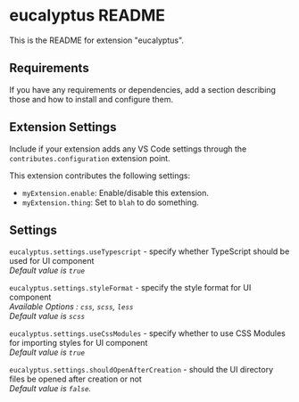 # eucalyptus README

This is the README for extension "eucalyptus".

## Requirements

If you have any requirements or dependencies, add a section describing those and how to install and configure them.

## Extension Settings

Include if your extension adds any VS Code settings through the `contributes.configuration` extension point.

This extension contributes the following settings:

* `myExtension.enable`: Enable/disable this extension.
* `myExtension.thing`: Set to `blah` to do something.

## Settings
`eucalyptus.settings.useTypescript` - specify whether TypeScript should be used for UI component  
_Default value is `true`_

`eucalyptus.settings.styleFormat` - specify the style format for UI component  
_Available Options : `css`, `scss`, `less`_  
_Default value is `scss`_
        
`eucalyptus.settings.useCssModules` - specify whether to use CSS Modules for importing styles for UI component  
_Default value is `true`_
        
`eucalyptus.settings.shouldOpenAfterCreation` - should the UI directory files be opened after creation or not  
_Default value is `false`._
